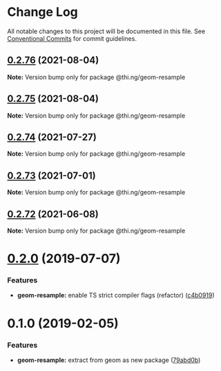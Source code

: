 # Change Log

All notable changes to this project will be documented in this file.
See [Conventional Commits](https://conventionalcommits.org) for commit guidelines.

## [0.2.76](https://github.com/thi-ng/umbrella/compare/@thi.ng/geom-resample@0.2.75...@thi.ng/geom-resample@0.2.76) (2021-08-04)

**Note:** Version bump only for package @thi.ng/geom-resample





## [0.2.75](https://github.com/thi-ng/umbrella/compare/@thi.ng/geom-resample@0.2.74...@thi.ng/geom-resample@0.2.75) (2021-08-04)

**Note:** Version bump only for package @thi.ng/geom-resample





## [0.2.74](https://github.com/thi-ng/umbrella/compare/@thi.ng/geom-resample@0.2.73...@thi.ng/geom-resample@0.2.74) (2021-07-27)

**Note:** Version bump only for package @thi.ng/geom-resample





## [0.2.73](https://github.com/thi-ng/umbrella/compare/@thi.ng/geom-resample@0.2.72...@thi.ng/geom-resample@0.2.73) (2021-07-01)

**Note:** Version bump only for package @thi.ng/geom-resample





## [0.2.72](https://github.com/thi-ng/umbrella/compare/@thi.ng/geom-resample@0.2.71...@thi.ng/geom-resample@0.2.72) (2021-06-08)

**Note:** Version bump only for package @thi.ng/geom-resample





# [0.2.0](https://github.com/thi-ng/umbrella/compare/@thi.ng/geom-resample@0.1.17...@thi.ng/geom-resample@0.2.0) (2019-07-07)

### Features

* **geom-resample:** enable TS strict compiler flags (refactor) ([c4b0919](https://github.com/thi-ng/umbrella/commit/c4b0919))

# 0.1.0 (2019-02-05)

### Features

* **geom-resample:** extract from geom as new package ([79abd0b](https://github.com/thi-ng/umbrella/commit/79abd0b))
